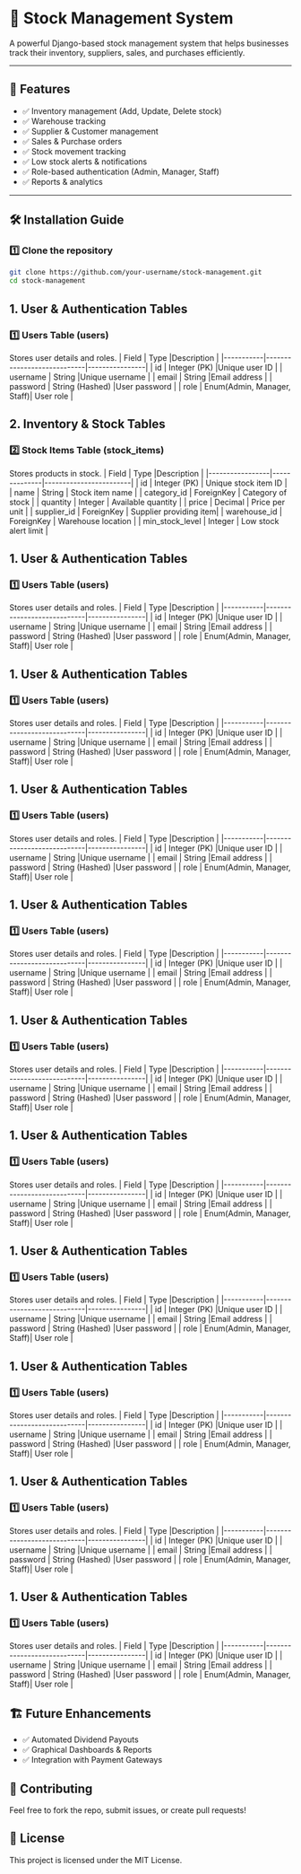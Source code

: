 # 🏢 Stock Management System

A powerful Django-based stock management system that helps businesses track their inventory, suppliers, sales, and purchases efficiently.  

---

## 🚀 Features
- ✅ Inventory management (Add, Update, Delete stock)
- ✅ Warehouse tracking
- ✅ Supplier & Customer management
- ✅ Sales & Purchase orders
- ✅ Stock movement tracking
- ✅ Low stock alerts & notifications
- ✅ Role-based authentication (Admin, Manager, Staff)
- ✅ Reports & analytics

---

## 🛠 Installation Guide
### 1️⃣ Clone the repository
```sh
git clone https://github.com/your-username/stock-management.git
cd stock-management
```
## 1. User & Authentication Tables
### 1️⃣ Users Table (users)
Stores user details and roles.
| Field	    | Type	                     |Description     |
|-----------|----------------------------|----------------|
| id	    | Integer (PK)	             |Unique user ID  |
| username  | String                     |Unique username |
| email	    | String                     |Email address   |
| password  | String (Hashed)            |User password   |
| role      | Enum(Admin, Manager, Staff)| User role      |


##  2. Inventory & Stock Tables
### 2️⃣ Stock Items Table (stock_items)
Stores products in stock.
| Field	          | Type         |Description             |
|-----------------|--------------|------------------------|
| id	          | Integer (PK) | Unique stock item ID   | 
| name            | String       | Stock item name        | 
| category_id     | ForeignKey   | Category of stock      | 
| quantity        | Integer      | Available quantity     | 
| price           | Decimal      | Price per unit         | 
| supplier_id	  | ForeignKey   | Supplier providing item| 
| warehouse_id    | ForeignKey   | Warehouse location     | 
| min_stock_level | Integer      | Low stock alert limit  | 



## 1. User & Authentication Tables
### 1️⃣ Users Table (users)
Stores user details and roles.
| Field	    | Type	                     |Description     |
|-----------|----------------------------|----------------|
| id	    | Integer (PK)	             |Unique user ID  |
| username  | String                     |Unique username |
| email	    | String                     |Email address   |
| password  | String (Hashed)            |User password   |
| role      | Enum(Admin, Manager, Staff)| User role      |
## 1. User & Authentication Tables
### 1️⃣ Users Table (users)
Stores user details and roles.
| Field	    | Type	                     |Description     |
|-----------|----------------------------|----------------|
| id	    | Integer (PK)	             |Unique user ID  |
| username  | String                     |Unique username |
| email	    | String                     |Email address   |
| password  | String (Hashed)            |User password   |
| role      | Enum(Admin, Manager, Staff)| User role      |
## 1. User & Authentication Tables
### 1️⃣ Users Table (users)
Stores user details and roles.
| Field	    | Type	                     |Description     |
|-----------|----------------------------|----------------|
| id	    | Integer (PK)	             |Unique user ID  |
| username  | String                     |Unique username |
| email	    | String                     |Email address   |
| password  | String (Hashed)            |User password   |
| role      | Enum(Admin, Manager, Staff)| User role      |
## 1. User & Authentication Tables
### 1️⃣ Users Table (users)
Stores user details and roles.
| Field	    | Type	                     |Description     |
|-----------|----------------------------|----------------|
| id	    | Integer (PK)	             |Unique user ID  |
| username  | String                     |Unique username |
| email	    | String                     |Email address   |
| password  | String (Hashed)            |User password   |
| role      | Enum(Admin, Manager, Staff)| User role      |
## 1. User & Authentication Tables
### 1️⃣ Users Table (users)
Stores user details and roles.
| Field	    | Type	                     |Description     |
|-----------|----------------------------|----------------|
| id	    | Integer (PK)	             |Unique user ID  |
| username  | String                     |Unique username |
| email	    | String                     |Email address   |
| password  | String (Hashed)            |User password   |
| role      | Enum(Admin, Manager, Staff)| User role      |
## 1. User & Authentication Tables
### 1️⃣ Users Table (users)
Stores user details and roles.
| Field	    | Type	                     |Description     |
|-----------|----------------------------|----------------|
| id	    | Integer (PK)	             |Unique user ID  |
| username  | String                     |Unique username |
| email	    | String                     |Email address   |
| password  | String (Hashed)            |User password   |
| role      | Enum(Admin, Manager, Staff)| User role      |
## 1. User & Authentication Tables
### 1️⃣ Users Table (users)
Stores user details and roles.
| Field	    | Type	                     |Description     |
|-----------|----------------------------|----------------|
| id	    | Integer (PK)	             |Unique user ID  |
| username  | String                     |Unique username |
| email	    | String                     |Email address   |
| password  | String (Hashed)            |User password   |
| role      | Enum(Admin, Manager, Staff)| User role      |
## 1. User & Authentication Tables
### 1️⃣ Users Table (users)
Stores user details and roles.
| Field	    | Type	                     |Description     |
|-----------|----------------------------|----------------|
| id	    | Integer (PK)	             |Unique user ID  |
| username  | String                     |Unique username |
| email	    | String                     |Email address   |
| password  | String (Hashed)            |User password   |
| role      | Enum(Admin, Manager, Staff)| User role      |
## 1. User & Authentication Tables
### 1️⃣ Users Table (users)
Stores user details and roles.
| Field	    | Type	                     |Description     |
|-----------|----------------------------|----------------|
| id	    | Integer (PK)	             |Unique user ID  |
| username  | String                     |Unique username |
| email	    | String                     |Email address   |
| password  | String (Hashed)            |User password   |
| role      | Enum(Admin, Manager, Staff)| User role      |
## 1. User & Authentication Tables
### 1️⃣ Users Table (users)
Stores user details and roles.
| Field	    | Type	                     |Description     |
|-----------|----------------------------|----------------|
| id	    | Integer (PK)	             |Unique user ID  |
| username  | String                     |Unique username |
| email	    | String                     |Email address   |
| password  | String (Hashed)            |User password   |
| role      | Enum(Admin, Manager, Staff)| User role      |








## 🏗 Future Enhancements
- ✅ Automated Dividend Payouts
- ✅ Graphical Dashboards & Reports
- ✅ Integration with Payment Gateways
## 🤝 Contributing
Feel free to fork the repo, submit issues, or create pull requests!

## 📜 License
This project is licensed under the MIT License.



